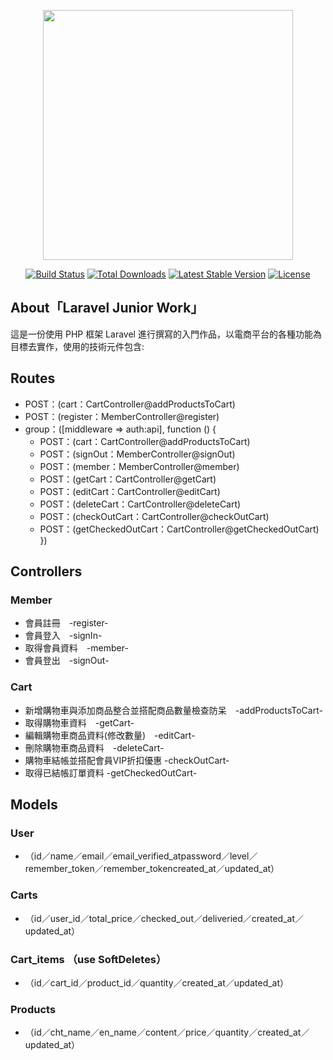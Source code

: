 <p align="center"><a href="https://laravel.com" target="_blank"><img src="https://raw.githubusercontent.com/laravel/art/master/logo-lockup/5%20SVG/2%20CMYK/1%20Full%20Color/laravel-logolockup-cmyk-red.svg" width="400"></a></p>

<p align="center">
<a href="https://travis-ci.org/laravel/framework"><img src="https://travis-ci.org/laravel/framework.svg" alt="Build Status"></a>
<a href="https://packagist.org/packages/laravel/framework"><img src="https://img.shields.io/packagist/dt/laravel/framework" alt="Total Downloads"></a>
<a href="https://packagist.org/packages/laravel/framework"><img src="https://img.shields.io/packagist/v/laravel/framework" alt="Latest Stable Version"></a>
<a href="https://packagist.org/packages/laravel/framework"><img src="https://img.shields.io/packagist/l/laravel/framework" alt="License"></a>
</p>

## About「Laravel Junior Work」

這是一份使用 PHP 框架 Laravel 進行撰寫的入門作品，以電商平台的各種功能為目標去實作，使用的技術元件包含:
## Routes
- POST：(cart：CartController@addProductsToCart)
- POST：(register：MemberController@register)
- group：([middleware => auth:api], function () {
    - POST：(cart：CartController@addProductsToCart)
    - POST：(signOut：MemberController@signOut)
    - POST：(member：MemberController@member)
    - POST：(getCart：CartController@getCart)
    - POST：(editCart：CartController@editCart)
    - POST：(deleteCart：CartController@deleteCart)
    - POST：(checkOutCart：CartController@checkOutCart)
    - POST：(getCheckedOutCart：CartController@getCheckedOutCart)
})

## Controllers
### Member
- 會員註冊　-register-
- 會員登入　-signIn-
- 取得會員資料　-member-
- 會員登出　-signOut-
### Cart
- 新增購物車與添加商品整合並搭配商品數量檢查防呆　-addProductsToCart-
- 取得購物車資料　-getCart-
- 編輯購物車商品資料(修改數量)　-editCart-
- 刪除購物車商品資料　-deleteCart-
- 購物車結帳並搭配會員VIP折扣優惠 -checkOutCart-
- 取得已結帳訂單資料 -getCheckedOutCart-

## Models
### User
- （id／name／email／email_verified_atpassword／level／remember_token／remember_tokencreated_at／updated_at）
### Carts
- （id／user_id／total_price／checked_out／deliveried／created_at／updated_at）
### Cart_items （use SoftDeletes）
- （id／cart_id／product_id／quantity／created_at／updated_at）
### Products
- （id／cht_name／en_name／content／price／quantity／created_at／updated_at）
